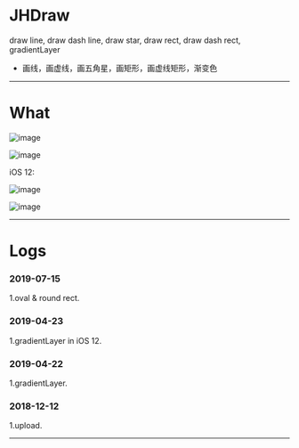 # JHDraw
draw line, draw dash line, draw star, draw rect, draw dash rect, gradientLayer
- 画线，画虚线，画五角星，画矩形，画虚线矩形，渐变色

---

# What
![image](https://github.com/xjh093/JHDraw/blob/master/image.png)

![image](https://github.com/xjh093/JHDraw/blob/master/image1.png)

iOS 12:

![image](https://github.com/xjh093/JHDraw/blob/master/image2.png)

![image](https://github.com/xjh093/JHDraw/blob/master/image3.png)

---

# Logs

### 2019-07-15
1.oval & round rect.

### 2019-04-23
1.gradientLayer in iOS 12.

### 2019-04-22
1.gradientLayer.

### 2018-12-12
1.upload.


---
